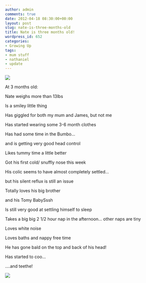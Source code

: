 ```yaml
---
author: admin
comments: true
date: 2012-04-18 08:30:00+00:00
layout: post
slug: nate-is-three-months-old
title: Nate is three months old!
wordpress_id: 652
categories:
- Growing Up
tags:
- mum stuff
- nathaniel
- update
---
```


[![](http://www.outmumbered.com/wp-content/uploads/2012/07/dsc_5978.jpg?w=200)](http://www.outmumbered.com/wp-content/uploads/2012/07/dsc_5978.jpg)







At 3 months old:







Nate weighs more than 13lbs




Is a smiley little thing




Has giggled for both my mum and James, but not me




Has started wearing some 3-6 month clothes




Has had some time in the Bumbo...




and is getting very good head control




Likes tummy time a little better




Got his first cold/ snuffly nose this week




His colic seems to have almost completely settled...




but his silent reflux is still an issue




Totally loves his big brother




and his Tomy BabySssh




Is still very good at settling himself to sleep




Takes a big big 2 1/2 hour nap in the afternoon... other naps are tiny




Loves white noise




Loves baths and nappy free time




He has gone bald on the top and back of his head!




Has started to coo...




....and teethe!




![](https://blogger.googleusercontent.com/tracker/251139911615938991-9206386210443504892?l=www.outmumbered.com)
